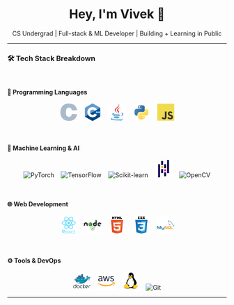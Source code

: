 <h1 align="center">Hey, I'm Vivek 👋</h1>
<p align="center">CS Undergrad | Full-stack & ML Developer | Building + Learning in Public</p>

---

### 🛠️ Tech Stack Breakdown

<br>

#### 🧾 Programming Languages  
<p align="center">
  <img src="https://raw.githubusercontent.com/devicons/devicon/master/icons/c/c-original.svg" width="40" alt="C" />
  &nbsp;&nbsp;
  <img src="https://raw.githubusercontent.com/devicons/devicon/master/icons/cplusplus/cplusplus-original.svg" width="40" alt="C++" />
  &nbsp;&nbsp;
  <img src="https://raw.githubusercontent.com/devicons/devicon/master/icons/java/java-original.svg" width="40" alt="Java" />
  &nbsp;&nbsp;
  <img src="https://raw.githubusercontent.com/devicons/devicon/master/icons/python/python-original.svg" width="40" alt="Python" />
  &nbsp;&nbsp;
  <img src="https://raw.githubusercontent.com/devicons/devicon/master/icons/javascript/javascript-original.svg" width="40" alt="JavaScript" />
</p>

<br>

#### 🤖 Machine Learning & AI  
<p align="center">
  <img src="https://www.vectorlogo.zone/logos/pytorch/pytorch-icon.svg" width="40" alt="PyTorch" />
  &nbsp;&nbsp;
  <img src="https://www.vectorlogo.zone/logos/tensorflow/tensorflow-icon.svg" width="40" alt="TensorFlow" />
  &nbsp;&nbsp;
  <img src="https://upload.wikimedia.org/wikipedia/commons/0/05/Scikit_learn_logo_small.svg" width="40" alt="Scikit-learn" />
  &nbsp;&nbsp;
  <img src="https://raw.githubusercontent.com/devicons/devicon/master/icons/pandas/pandas-original.svg" width="40" alt="Pandas" />
  &nbsp;&nbsp;
  <img src="https://www.vectorlogo.zone/logos/opencv/opencv-icon.svg" width="40" alt="OpenCV" />
</p>

<br>

#### 🌐 Web Development  
<p align="center">
  <img src="https://raw.githubusercontent.com/devicons/devicon/master/icons/react/react-original-wordmark.svg" width="40" alt="React" />
  &nbsp;&nbsp;
  <img src="https://raw.githubusercontent.com/devicons/devicon/master/icons/nodejs/nodejs-original-wordmark.svg" width="40" alt="Node.js" />
  &nbsp;&nbsp;
  <img src="https://raw.githubusercontent.com/devicons/devicon/master/icons/html5/html5-original-wordmark.svg" width="40" alt="HTML" />
  &nbsp;&nbsp;
  <img src="https://raw.githubusercontent.com/devicons/devicon/master/icons/css3/css3-original-wordmark.svg" width="40" alt="CSS" />
  &nbsp;&nbsp;
  <img src="https://raw.githubusercontent.com/devicons/devicon/master/icons/mysql/mysql-original-wordmark.svg" width="40" alt="MySQL" />
</p>

<br>

#### ⚙️ Tools & DevOps  
<p align="center">
  <img src="https://raw.githubusercontent.com/devicons/devicon/master/icons/docker/docker-original-wordmark.svg" width="40" alt="Docker" />
  &nbsp;&nbsp;
  <img src="https://raw.githubusercontent.com/devicons/devicon/master/icons/amazonwebservices/amazonwebservices-original-wordmark.svg" width="40" alt="AWS" />
  &nbsp;&nbsp;
  <img src="https://raw.githubusercontent.com/devicons/devicon/master/icons/linux/linux-original.svg" width="40" alt="Linux" />
  &nbsp;&nbsp;
  <img src="https://www.vectorlogo.zone/logos/git-scm/git-scm-icon.svg" width="40" alt="Git" />
</p>

---

